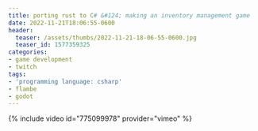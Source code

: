 ```yaml
---
title: porting rust to C# &#124; making an inventory management game
date: 2022-11-21T18:06:55-0600
header:
  teaser: /assets/thumbs/2022-11-21-18-06-55-0600.jpg
  teaser_id: 1577359325
categories:
- game development
- twitch
tags:
- 'programming language: csharp'
- flambe
- godot
---
```

{% include video id="775099978" provider="vimeo" %}
